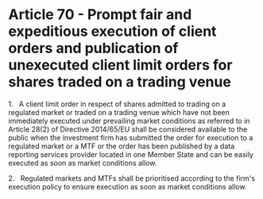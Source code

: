 # Article 70 - Prompt fair and expeditious execution of client orders and publication of unexecuted client limit orders for shares traded on a trading venue


1.   A client limit order in respect of shares admitted to trading on a regulated market or traded on a trading venue which have not been immediately executed under prevailing market conditions as referred to in Article 28(2) of Directive 2014/65/EU shall be considered available to the public when the investment firm has submitted the order for execution to a regulated market or a MTF or the order has been published by a data reporting services provider located in one Member State and can be easily executed as soon as market conditions allow.

2.   Regulated markets and MTFs shall be prioritised according to the firm's execution policy to ensure execution as soon as market conditions allow.
